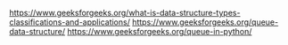 https://www.geeksforgeeks.org/what-is-data-structure-types-classifications-and-applications/
https://www.geeksforgeeks.org/queue-data-structure/
https://www.geeksforgeeks.org/queue-in-python/
